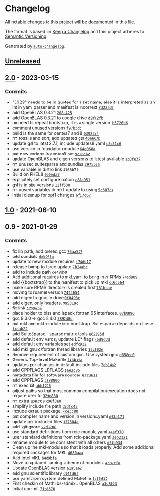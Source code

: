 <!-- auto-changelog-above -->
# Changelog

All notable changes to this project will be documented in this file.

The format is based on [Keep a Changelog](https://keepachangelog.com/en/1.0.0/)
and this project adheres to [Semantic Versioning](https://semver.org/spec/v2.0.0.html).

Generated by [`auto-changelog`](https://github.com/CookPete/auto-changelog).

## [Unreleased](https://github.com/RCIC-UCI-Public/mathlibs-admix/compare/2.0...HEAD)

## [2.0](https://github.com/RCIC-UCI-Public/mathlibs-admix/compare/1.0...2.0) - 2023-03-15

### Commits

- "2023" needs to be in quotes for a set name, else it is interpreted as an int in yaml parser and manifest is incorrect [`8d22a32`](https://github.com/RCIC-UCI-Public/mathlibs-admix/commit/8d22a32878758d5ea45595d2f4a2a9742aebf918)
- add OpenBLAS 0.3.21 [`208c425`](https://github.com/RCIC-UCI-Public/mathlibs-admix/commit/208c42562383eda90b572afd4e35ece613964c48)
- add OpenBLAS 0.3.21 to google drive [`d9fc2fb`](https://github.com/RCIC-UCI-Public/mathlibs-admix/commit/d9fc2fb04ea3fe88ad527f58160ba646cc68647d)
- no need to repeat bootstrap, it is a single version. [`b5726b6`](https://github.com/RCIC-UCI-Public/mathlibs-admix/commit/b5726b6d531a76da5519173a36d7ec742998a9ce)
- comment unused versions [`f97b3dc`](https://github.com/RCIC-UCI-Public/mathlibs-admix/commit/f97b3dc9e600ef50eb8b1fef1c55bc5ddc8eb0d3)
- build is the same for centos7 and 8 [`63923c4`](https://github.com/RCIC-UCI-Public/mathlibs-admix/commit/63923c4ec0ecfa3ebb410ac018187a54ebcb268a)
- rm fossils and sort, add updated gsl [`40e667b`](https://github.com/RCIC-UCI-Public/mathlibs-admix/commit/40e667b51439f706d9dc6023b7d6d6ef9cf7b39d)
- update gsl to latst 2.7.1, include updates8.yaml [`c5e51c6`](https://github.com/RCIC-UCI-Public/mathlibs-admix/commit/c5e51c6a3315825b2a3d8bae60442cf709e95806)
- use version in foundaiton module [`64e060a`](https://github.com/RCIC-UCI-Public/mathlibs-admix/commit/64e060ae102654d1159c948c264f6f07a56e7e3f)
- put new verions in centos8 set [`9e12ab2`](https://github.com/RCIC-UCI-Public/mathlibs-admix/commit/9e12ab2c35092cace812d69e33c4394a439a3526)
- update OpenBLAS and eigen versions to latest available [`ab0fe37`](https://github.com/RCIC-UCI-Public/mathlibs-admix/commit/ab0fe3748469f1a219a45fceb8ad5dda28af555b)
- rm unused suitesparse and sundias [`297550a`](https://github.com/RCIC-UCI-Public/mathlibs-admix/commit/297550a6fff581fc88eab321d5f27962ddafa938)
- use variable in distro link [`8166b7f`](https://github.com/RCIC-UCI-Public/mathlibs-admix/commit/8166b7fb11a3c1c6bb1c405be7f2311300f80bbf)
- Build on RHEL8 [`0a0eda7`](https://github.com/RCIC-UCI-Public/mathlibs-admix/commit/0a0eda748e21e0048f1aed51a3db71d573a08866)
- explicitely set configure option [`c88a951`](https://github.com/RCIC-UCI-Public/mathlibs-admix/commit/c88a951296c85ae84a4762445044355b83ee31a8)
- gsl is in site versions [`12ff600`](https://github.com/RCIC-UCI-Public/mathlibs-admix/commit/12ff600290f987c0cb6aa10198a35d8fc513e3df)
- rm uused variables ib mkl, update to using [`5c687ca`](https://github.com/RCIC-UCI-Public/mathlibs-admix/commit/5c687ca8d75f7dddb1e8310b0bb48651e0b25a9d)
- initial cleanup for opt1 changes [`6f17c67`](https://github.com/RCIC-UCI-Public/mathlibs-admix/commit/6f17c673689283ab1a80e854e67e7067812f6b9b)

## [1.0](https://github.com/RCIC-UCI-Public/mathlibs-admix/compare/0.9...1.0) - 2021-06-10

## 0.9 - 2021-01-29

### Commits

- fix lib path, add prereq gcc [`76aa527`](https://github.com/RCIC-UCI-Public/mathlibs-admix/commit/76aa52714e0a4a33c6f65dbbee06b1fd7ba54876)
- add sundials [`dab975a`](https://github.com/RCIC-UCI-Public/mathlibs-admix/commit/dab975ac4aa49c1698d7a60e04107764efb50acc)
- update to new module requires [`f74db17`](https://github.com/RCIC-UCI-Public/mathlibs-admix/commit/f74db1759245a386913a12508b1831df5de86049)
- release bump to force update [`7b24abc`](https://github.com/RCIC-UCI-Public/mathlibs-admix/commit/7b24abc4eb791501211f3c936ecd3f6710f7e948)
- add to include path [`ce48d50`](https://github.com/RCIC-UCI-Public/mathlibs-admix/commit/ce48d506b76b75dbcef23dc496ec948a56c78ae0)
- Add additional requires to mkl.yaml to bring in *rt* RPMs [`74dd909`](https://github.com/RCIC-UCI-Public/mathlibs-admix/commit/74dd909f40c9480aa906d4be35d0dc4a9167f553)
- add {{bootstrap}} to the manifest to pick up mkl [`cc6c564`](https://github.com/RCIC-UCI-Public/mathlibs-admix/commit/cc6c5644a0ba3c4aa0bdf0141036a08cb367fbc7)
- make sure RPMS directory is created first [`761bcae`](https://github.com/RCIC-UCI-Public/mathlibs-admix/commit/761bcae7d648dd448485c45761285ca0762f8527)
- moving to ruamel version [`7444654`](https://github.com/RCIC-UCI-Public/mathlibs-admix/commit/7444654b54b11db9f1007607d3c181d112dd8ba7)
- add eigen to google drive [`0f0493c`](https://github.com/RCIC-UCI-Public/mathlibs-admix/commit/0f0493cb6c5f5b8e562cc522fcd7fbda4cacc89f)
- add eigen. only headers. [`995319c`](https://github.com/RCIC-UCI-Public/mathlibs-admix/commit/995319c0c42f730624f7e0255e8e7b66fe7f21a4)
- fix link [`1799a3a`](https://github.com/RCIC-UCI-Public/mathlibs-admix/commit/1799a3a23009b51ddfdbf8e27538dc65fda290e1)
- place holder to blas and lapack fortran 95 interfaces. [`07b0896`](https://github.com/RCIC-UCI-Public/mathlibs-admix/commit/07b08960ea7fa7da5270a3018c0dfcfc70081042)
- gcc 8.3.0 -&gt; gcc 8.4.0 [`389248d`](https://github.com/RCIC-UCI-Public/mathlibs-admix/commit/389248d1e866f2502a78e827478510a54fb5a7ca)
- put mkl and mkl-module into bootstrap. Suitesparse depends on these. [`fcdab22`](https://github.com/RCIC-UCI-Public/mathlibs-admix/commit/fcdab221ce899e1562dcb94c13726669681cec12)
- add SuiteSparse - sparse matrix tools [`e62295d`](https://github.com/RCIC-UCI-Public/mathlibs-admix/commit/e62295dea35b2ea1d67878e795f4de1c06975063)
- add default env vards, updatre LD* flags [`4bd9d3d`](https://github.com/RCIC-UCI-Public/mathlibs-admix/commit/4bd9d3dc5fe30cc3b967e884f731e3facfc1f0f7)
- add default env variables  set [`edfc912`](https://github.com/RCIC-UCI-Public/mathlibs-admix/commit/edfc91263b12a151ce7599de069d5bda5d2c0cb3)
- add mkl gnu c/fortran thread libraries [`15c602e`](https://github.com/RCIC-UCI-Public/mathlibs-admix/commit/15c602e7b20de15616c0c749f92c9c90f354ec84)
- Remove requirement of custom gcc. Use system gcc [`d858cc0`](https://github.com/RCIC-UCI-Public/mathlibs-admix/commit/d858cc066678a7809a55a6a345e77a352f2ccbff)
- Generic Top-level Makefile [`f13b10a`](https://github.com/RCIC-UCI-Public/mathlibs-admix/commit/f13b10a9b273b543e9a43f0ce348295354804483)
- updates per changes in default include files [`7cb14a2`](https://github.com/RCIC-UCI-Public/mathlibs-admix/commit/7cb14a21b631d20f8569057d40e9b41e2fc9e70f)
- add CPPFLAGS LDFLAGS [`1ae2c85`](https://github.com/RCIC-UCI-Public/mathlibs-admix/commit/1ae2c85eb51fab287a7eb49bab8b65fe57649bfa)
- metadata file for software sources [`6f7db32`](https://github.com/RCIC-UCI-Public/mathlibs-admix/commit/6f7db32739f11c149d4374454b9d99d37408a5c5)
- add CPPFLAGS [`c888806`](https://github.com/RCIC-UCI-Public/mathlibs-admix/commit/c8888061452ba47955f921d58297c95e6ccedf12)
- rm exec bit [`abb1276`](https://github.com/RCIC-UCI-Public/mathlibs-admix/commit/abb12765d980aee7ea4e7027dae0ea5e925a1747)
- adjust paths so that most common compilation/execution does not require user to [`329e880`](https://github.com/RCIC-UCI-Public/mathlibs-admix/commit/329e8804e6b3c5b7717e137d6c0d58b64d952b8a)
- rm extra spaces [`c06f8e0`](https://github.com/RCIC-UCI-Public/mathlibs-admix/commit/c06f8e0fb3e6747cee24df11b42d2abba8c09a6c)
- simplify include file path [`c5dfc45`](https://github.com/RCIC-UCI-Public/mathlibs-admix/commit/c5dfc4515fbbd497e6a7b06ebe0a128efd351733)
- include default package. [`cce3c80`](https://github.com/RCIC-UCI-Public/mathlibs-admix/commit/cce3c8008538cba6c590e844e0f090649a78ce3f)
- put compiler name and version in versions.yaml [`d03a171`](https://github.com/RCIC-UCI-Public/mathlibs-admix/commit/d03a171cba01a21f3ab116a56daadaf180a14a60)
- update per included files [`3f7684a`](https://github.com/RCIC-UCI-Public/mathlibs-admix/commit/3f7684a0f3362c850612910fa8d5eb5620987a1d)
- add .gitignore [`27d0786`](https://github.com/RCIC-UCI-Public/mathlibs-admix/commit/27d078610fce940c26641cc333138252bcd2cd85)
- use standard definitions from rcic-module.yaml [`44af370`](https://github.com/RCIC-UCI-Public/mathlibs-admix/commit/44af3701e9fc41c60111d69fcd2385da31f7d4e3)
- user standard definitions from rcic-package.yaml [`3eb2121`](https://github.com/RCIC-UCI-Public/mathlibs-admix/commit/3eb21214aa8169a55b05bdfef775a5ce7202f2eb)
- rename module to be consistent with all others [`d51b934`](https://github.com/RCIC-UCI-Public/mathlibs-admix/commit/d51b934d868687f1db61408252af07203a55632d)
- Clean up the mkl-module so that it loads properly. Add some additional required packages for MKL [`4630aaa`](https://github.com/RCIC-UCI-Public/mathlibs-admix/commit/4630aaaf42cb17d897694f2055d565bf65b48c2e)
- Add Intel MKL [`b4d9bfe`](https://github.com/RCIC-UCI-Public/mathlibs-admix/commit/b4d9bfee6f23edcc461f69b3ce84f0ba5a02afd2)
- Move to updated naming scheme of modules. [`4532cfa`](https://github.com/RCIC-UCI-Public/mathlibs-admix/commit/4532cfab0bf25dfb8b79601b6a749c12070d5478)
- Update OpenBLAS version [`a1a5e62`](https://github.com/RCIC-UCI-Public/mathlibs-admix/commit/a1a5e6251e6091d304c74e2aff68a286835e0230)
- add gnu scientific library [`c14fd6f`](https://github.com/RCIC-UCI-Public/mathlibs-admix/commit/c14fd6f7cbd7b3daaed2c891a8e886044e1e62ed)
- use yaml2rpm system defined Makefile [`1d18d12`](https://github.com/RCIC-UCI-Public/mathlibs-admix/commit/1d18d12fe94877ddaaf1295d48a9b71aeb20d406)
- First checkin of Mathlibs-admix.. OpenBLAS [`a3d8023`](https://github.com/RCIC-UCI-Public/mathlibs-admix/commit/a3d802368787710f8cb15bafebfc5a7b214228ca)
- Initial commit [`71b8370`](https://github.com/RCIC-UCI-Public/mathlibs-admix/commit/71b83703ccb21bf921f07d89b9d46728157bfb69)
